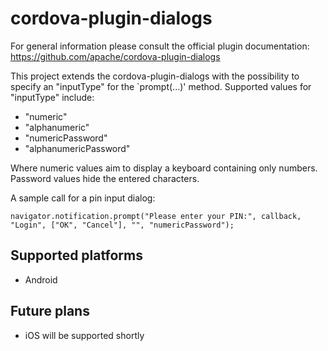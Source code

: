 <!---
 license: Licensed to the Apache Software Foundation (ASF) under one
         or more contributor license agreements.  See the NOTICE file
         distributed with this work for additional information
         regarding copyright ownership.  The ASF licenses this file
         to you under the Apache License, Version 2.0 (the
         "License"); you may not use this file except in compliance
         with the License.  You may obtain a copy of the License at

           http://www.apache.org/licenses/LICENSE-2.0

         Unless required by applicable law or agreed to in writing,
         software distributed under the License is distributed on an
         "AS IS" BASIS, WITHOUT WARRANTIES OR CONDITIONS OF ANY
         KIND, either express or implied.  See the License for the
         specific language governing permissions and limitations
         under the License.
-->

# cordova-plugin-dialogs

For general information please consult the official plugin documentation: https://github.com/apache/cordova-plugin-dialogs

This project extends the cordova-plugin-dialogs with the possibility to specify an "inputType" for the `prompt(...)' method. 
Supported values for "inputType" include:
* "numeric"
* "alphanumeric"
* "numericPassword"
* "alphanumericPassword"

Where numeric values aim to display a keyboard containing only numbers. Password values hide the entered characters.

A sample call for a pin input dialog:

`navigator.notification.prompt("Please enter your PIN:", callback, "Login", ["OK", "Cancel"], "", "numericPassword");`

## Supported platforms
* Android

## Future plans
* iOS will be supported shortly
